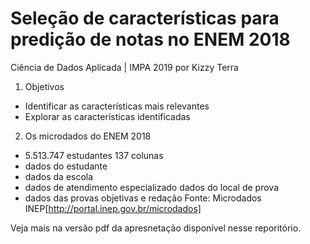 # Seleção de características para predição de notas no ENEM 2018
Ciência de Dados Aplicada | IMPA 2019
por Kizzy Terra

1. Objetivos
- Identificar as características mais relevantes
- Explorar as características identificadas

2. Os microdados do ENEM 2018
- 5.513.747 estudantes 137 colunas
- dados do estudante
- dados da escola
- dados de atendimento especializado dados do local de prova
- dados das provas objetivas e redação
Fonte: Microdados INEP[http://portal.inep.gov.br/microdados]

Veja mais na versão pdf da apresnetação disponível nesse reporitório.
